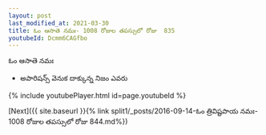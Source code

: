 ```yaml
---
layout: post
last_modified_at: 2021-03-30
title: ఓం ఆసాతె నమః- 1008 రోజుల తపస్సులో రోజు  835
youtubeId: Dcmm6CAGfbo
---
```

 
 
 ఓం ఆసాతె నమః  
 
 -  అపారిషన్స్ వెనుక దాక్కున్న నిజం ఎవరు 
 
  
 
  
 
 
 
 
 
 


{% include youtubePlayer.html id=page.youtubeId %}
 
[Next]({{ site.baseurl }}{% link  split1/_posts/2016-09-14-ఓం త్రివిష్టపాయ నమః- 1008 రోజుల తపస్సులో రోజు  844.md%})
 
